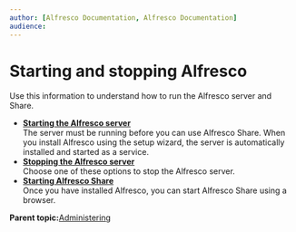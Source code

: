 ```yaml
---
author: [Alfresco Documentation, Alfresco Documentation]
audience: 
---
```


# Starting and stopping Alfresco

Use this information to understand how to run the Alfresco server and Share.

-   **[Starting the Alfresco server](../tasks/alfresco-start.md)**  
The server must be running before you can use Alfresco Share. When you install Alfresco using the setup wizard, the server is automatically installed and started as a service.
-   **[Stopping the Alfresco server](../tasks/alfresco-stop.md)**  
Choose one of these options to stop the Alfresco server.
-   **[Starting Alfresco Share](../tasks/start-share.md)**  
Once you have installed Alfresco, you can start Alfresco Share using a browser.

**Parent topic:**[Administering](../concepts/ch-administering.md)

